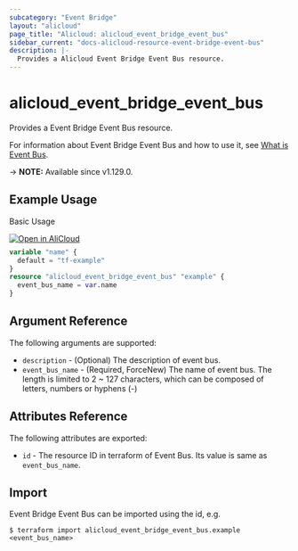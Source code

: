```yaml
---
subcategory: "Event Bridge"
layout: "alicloud"
page_title: "Alicloud: alicloud_event_bridge_event_bus"
sidebar_current: "docs-alicloud-resource-event-bridge-event-bus"
description: |-
  Provides a Alicloud Event Bridge Event Bus resource.
---
```


# alicloud_event_bridge_event_bus

Provides a Event Bridge Event Bus resource.

For information about Event Bridge Event Bus and how to use it, see [What is Event Bus](https://www.alibabacloud.com/help/en/eventbridge/latest/api-eventbridge-2020-04-01-createeventbus).

-> **NOTE:** Available since v1.129.0.

## Example Usage

Basic Usage

<div style="display: block;margin-bottom: 40px;"><div class="oics-button" style="float: right;position: absolute;margin-bottom: 10px;">
  <a href="https://api.aliyun.com/terraform?resource=alicloud_event_bridge_event_bus&exampleId=810d6db0-9dd7-6d83-0721-70eb01a7beb2e3309d7c&activeTab=example&spm=docs.r.event_bridge_event_bus.0.810d6db09d&intl_lang=EN_US" target="_blank">
    <img alt="Open in AliCloud" src="https://img.alicdn.com/imgextra/i1/O1CN01hjjqXv1uYUlY56FyX_!!6000000006049-55-tps-254-36.svg" style="max-height: 44px; max-width: 100%;">
  </a>
</div></div>

```terraform
variable "name" {
  default = "tf-example"
}
resource "alicloud_event_bridge_event_bus" "example" {
  event_bus_name = var.name
}
```

## Argument Reference

The following arguments are supported:

* `description` - (Optional) The description of event bus.
* `event_bus_name` - (Required, ForceNew) The name of event bus. The length is limited to 2 ~ 127 characters, which can be composed of letters, numbers or hyphens (-)

## Attributes Reference

The following attributes are exported:

* `id` - The resource ID in terraform of Event Bus. Its value is same as `event_bus_name`.

## Import

Event Bridge Event Bus can be imported using the id, e.g.

```shell
$ terraform import alicloud_event_bridge_event_bus.example <event_bus_name>
```

